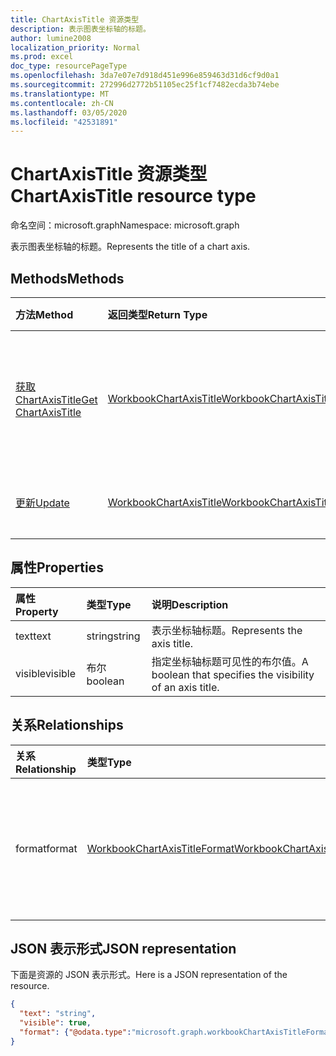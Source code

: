 ```yaml
---
title: ChartAxisTitle 资源类型
description: 表示图表坐标轴的标题。
author: lumine2008
localization_priority: Normal
ms.prod: excel
doc_type: resourcePageType
ms.openlocfilehash: 3da7e07e7d918d451e996e859463d31d6cf9d0a1
ms.sourcegitcommit: 272996d2772b51105ec25f1cf7482ecda3b74ebe
ms.translationtype: MT
ms.contentlocale: zh-CN
ms.lasthandoff: 03/05/2020
ms.locfileid: "42531891"
---
```

# <a name="chartaxistitle-resource-type"></a><span data-ttu-id="00d8a-103">ChartAxisTitle 资源类型</span><span class="sxs-lookup"><span data-stu-id="00d8a-103">ChartAxisTitle resource type</span></span>

<span data-ttu-id="00d8a-104">命名空间：microsoft.graph</span><span class="sxs-lookup"><span data-stu-id="00d8a-104">Namespace: microsoft.graph</span></span>

<span data-ttu-id="00d8a-105">表示图表坐标轴的标题。</span><span class="sxs-lookup"><span data-stu-id="00d8a-105">Represents the title of a chart axis.</span></span>


## <a name="methods"></a><span data-ttu-id="00d8a-106">Methods</span><span class="sxs-lookup"><span data-stu-id="00d8a-106">Methods</span></span>

| <span data-ttu-id="00d8a-107">方法</span><span class="sxs-lookup"><span data-stu-id="00d8a-107">Method</span></span>           | <span data-ttu-id="00d8a-108">返回类型</span><span class="sxs-lookup"><span data-stu-id="00d8a-108">Return Type</span></span>    |<span data-ttu-id="00d8a-109">说明</span><span class="sxs-lookup"><span data-stu-id="00d8a-109">Description</span></span>|
|:---------------|:--------|:----------|
|[<span data-ttu-id="00d8a-110">获取 ChartAxisTitle</span><span class="sxs-lookup"><span data-stu-id="00d8a-110">Get ChartAxisTitle</span></span>](../api/chartaxistitle-get.md) | [<span data-ttu-id="00d8a-111">WorkbookChartAxisTitle</span><span class="sxs-lookup"><span data-stu-id="00d8a-111">WorkbookChartAxisTitle</span></span>](chartaxistitle.md) |<span data-ttu-id="00d8a-112">读取 chartAxisTitle 对象的属性和关系。</span><span class="sxs-lookup"><span data-stu-id="00d8a-112">Read properties and relationships of chartAxisTitle object.</span></span>|
|[<span data-ttu-id="00d8a-113">更新</span><span class="sxs-lookup"><span data-stu-id="00d8a-113">Update</span></span>](../api/chartaxistitle-update.md) | [<span data-ttu-id="00d8a-114">WorkbookChartAxisTitle</span><span class="sxs-lookup"><span data-stu-id="00d8a-114">WorkbookChartAxisTitle</span></span>](chartaxistitle.md)    |<span data-ttu-id="00d8a-115">更新 ChartAxisTitle 对象</span><span class="sxs-lookup"><span data-stu-id="00d8a-115">Update ChartAxisTitle object.</span></span> |

## <a name="properties"></a><span data-ttu-id="00d8a-116">属性</span><span class="sxs-lookup"><span data-stu-id="00d8a-116">Properties</span></span>
| <span data-ttu-id="00d8a-117">属性</span><span class="sxs-lookup"><span data-stu-id="00d8a-117">Property</span></span>     | <span data-ttu-id="00d8a-118">类型</span><span class="sxs-lookup"><span data-stu-id="00d8a-118">Type</span></span>   |<span data-ttu-id="00d8a-119">说明</span><span class="sxs-lookup"><span data-stu-id="00d8a-119">Description</span></span>|
|:---------------|:--------|:----------|
|<span data-ttu-id="00d8a-120">text</span><span class="sxs-lookup"><span data-stu-id="00d8a-120">text</span></span>|<span data-ttu-id="00d8a-121">string</span><span class="sxs-lookup"><span data-stu-id="00d8a-121">string</span></span>|<span data-ttu-id="00d8a-122">表示坐标轴标题。</span><span class="sxs-lookup"><span data-stu-id="00d8a-122">Represents the axis title.</span></span>|
|<span data-ttu-id="00d8a-123">visible</span><span class="sxs-lookup"><span data-stu-id="00d8a-123">visible</span></span>|<span data-ttu-id="00d8a-124">布尔</span><span class="sxs-lookup"><span data-stu-id="00d8a-124">boolean</span></span>|<span data-ttu-id="00d8a-125">指定坐标轴标题可见性的布尔值。</span><span class="sxs-lookup"><span data-stu-id="00d8a-125">A boolean that specifies the visibility of an axis title.</span></span>|

## <a name="relationships"></a><span data-ttu-id="00d8a-126">关系</span><span class="sxs-lookup"><span data-stu-id="00d8a-126">Relationships</span></span>
| <span data-ttu-id="00d8a-127">关系</span><span class="sxs-lookup"><span data-stu-id="00d8a-127">Relationship</span></span> | <span data-ttu-id="00d8a-128">类型</span><span class="sxs-lookup"><span data-stu-id="00d8a-128">Type</span></span>   |<span data-ttu-id="00d8a-129">说明</span><span class="sxs-lookup"><span data-stu-id="00d8a-129">Description</span></span>|
|:---------------|:--------|:----------|
|<span data-ttu-id="00d8a-130">format</span><span class="sxs-lookup"><span data-stu-id="00d8a-130">format</span></span>|[<span data-ttu-id="00d8a-131">WorkbookChartAxisTitleFormat</span><span class="sxs-lookup"><span data-stu-id="00d8a-131">WorkbookChartAxisTitleFormat</span></span>](chartaxistitleformat.md)|<span data-ttu-id="00d8a-132">表示图表坐标轴标题的格式。</span><span class="sxs-lookup"><span data-stu-id="00d8a-132">Represents the formatting of chart axis title.</span></span> <span data-ttu-id="00d8a-133">只读。</span><span class="sxs-lookup"><span data-stu-id="00d8a-133">Read-only.</span></span>|

## <a name="json-representation"></a><span data-ttu-id="00d8a-134">JSON 表示形式</span><span class="sxs-lookup"><span data-stu-id="00d8a-134">JSON representation</span></span>

<span data-ttu-id="00d8a-135">下面是资源的 JSON 表示形式。</span><span class="sxs-lookup"><span data-stu-id="00d8a-135">Here is a JSON representation of the resource.</span></span>

<!--{
  "blockType": "resource",
  "baseType": "microsoft.graph.entity",
  "optionalProperties": [],
  "@odata.type": "microsoft.graph.workbookChartAxisTitle"
}-->

```json
{
  "text": "string",
  "visible": true,
  "format": {"@odata.type":"microsoft.graph.workbookChartAxisTitleFormat"}
}

```

<!-- uuid: 8fcb5dbc-d5aa-4681-8e31-b001d5168d79
2015-10-25 14:57:30 UTC -->
<!-- {
  "type": "#page.annotation",
  "description": "ChartAxisTitle resource",
  "keywords": "",
  "section": "documentation",
  "tocPath": ""
}-->
